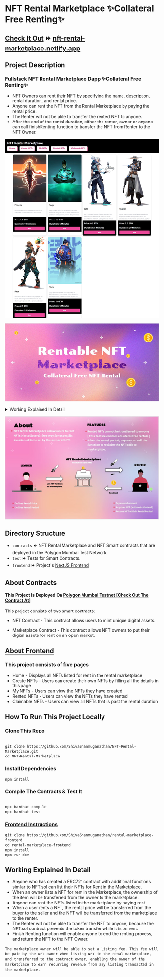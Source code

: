 # NFT Rental Marketplace ✨Collateral Free Renting✨

## [Check It Out](https://nft-rental-marketplace.netlify.app) ⏩ [nft-rental-marketplace.netlify.app](https://nft-rental-marketplace.netlify.app/) 

## Project Description

### Fullstack NFT Rental Marketplace Dapp ✨Collateral Free Renting✨

- NFT Owners can rent their NFT by specifying the name, description, rental duration, and rental price. 
- Anyone can rent the NFT from the Rental Marketplace by paying the rental price.
- The Renter will not be able to transfer the rented NFT to anyone. 
- After the end of the rental duration, either the renter, owner or anyone can call finishRenting function to transfer the NFT from Renter to the NFT Owner.

![alt text](capture.jpeg)

![alt text](rental_poster1.JPG)


<details> 
  <summary> Working Explained In Detail </summary>
  <h2> Working Explained In Detail </h2>

- Anyone who has created a ERC721 contract with additional functions similar to NFT.sol can list their NFTs for Rent in the Marketplace.
- When an owner lists a NFT for rent in the Marketplace, the ownership of the item will be transferred from the owner to the marketplace.
- Anyone can rent the NFTs listed in the marketplace by paying rent.
- When a user rents a NFT, the rental price will be transferred from the buyer to the seller and the NFT will be transferred from the marketplace to the renter.
- The Renter will not be able to transfer the NFT to anyone, because the NFT.sol contract prevents the token transfer while it is on rent.
- Finish Renting function will enable anyone to end the renting process, and return the NFT to the NFT Owner. 


<strong> The marketplace owner will be able to set a listing fee. This fee will be paid by the NFT owner when listing NFT in the renal marketplace, and transferred to the contract owner, enabling the owner of the marketplace to earn recurring revenue from any listing transacted in the marketplace. </strong>

 
</details>

![alt text](rental_poster.JPG)  

## Directory Structure
- `contracts` ⏩ NFT Rental Marketplace and NFT Smart contracts that are deployed in the Polygon Mumbai Test Network.
- `test` ⏩ Tests for Smart Contracts.
- `frontend` ⏩ Project's [NextJS Frontend](https://github.com/ShivaShanmuganathan/rental-marketplace-frontend)

## About Contracts

#### This Project Is Deployed On [Polygon Mumbai Testnet [Check Out The Contract At]](https://mumbai.polygonscan.com/address/0x545f40130d0e93bc53f5f496079e4e6a4a0327d7)

This project consists of two smart contracts:

- NFT Contract - This contract allows users to mint unique digital assets.

- Marketplace Contract - This contract allows NFT owners to put their digital assets for rent on an open market.

## [About Frontend](https://github.com/ShivaShanmuganathan/rental-marketplace-frontend)

### This project consists of five pages

- Home - Displays all NFTs listed for rent in the rental marketplace
- Create NFTs - Users can create their own NFTs by filling all the details in this page
- My NFTs - Users can view the NFTs they have created
- Rented NFTs - Users can view the NFTs they have rented
- Claimable NFTs - Users can view all NFTs that is past the rental duration


## How To Run This Project Locally

### Clone This Repo
```shell

git clone https://github.com/ShivaShanmuganathan/NFT-Rental-Marketplace.git
cd NFT-Rental-Marketplace

```

### Install Dependencies

``` shell
npm install
```

### Compile The Contracts & Test It

``` shell

npx hardhat compile
npx hardhat test

```

### [Frontend Instructions](https://github.com/ShivaShanmuganathan/rental-marketplace-frontend)

``` shell
git clone https://github.com/ShivaShanmuganathan/rental-marketplace-frontend
cd rental-marketplace-frontend
npm install
npm run dev
```


## Working Explained In Detail
- Anyone who has created a ERC721 contract with additional functions similar to NFT.sol can list their NFTs for Rent in the Marketplace.
- When an owner lists a NFT for rent in the Marketplace, the ownership of the item will be transferred from the owner to the marketplace.
- Anyone can rent the NFTs listed in the marketplace by paying rent.
- When a user rents a NFT, the rental price will be transferred from the buyer to the seller and the NFT will be transferred from the marketplace to the renter.
- The Renter will not be able to transfer the NFT to anyone, because the NFT.sol contract prevents the token transfer while it is on rent.
- Finish Renting function will enable anyone to end the renting process, and return the NFT to the NFT Owner. 

``` The marketplace owner will be able to set a listing fee. This fee will be paid by the NFT owner when listing NFT in the renal marketplace, and transferred to the contract owner, enabling the owner of the marketplace to earn recurring revenue from any listing transacted in the marketplace. ```


